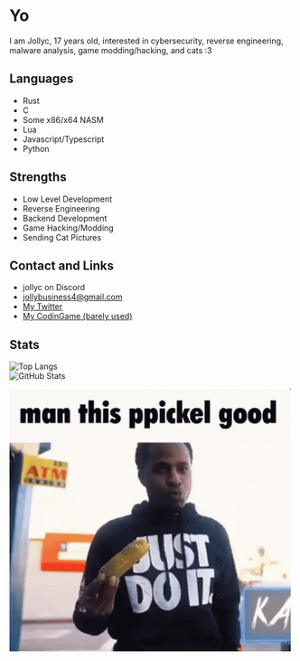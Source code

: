 
# Yo
I am Jollyc, 17 years old, interested in cybersecurity, reverse engineering, malware analysis, game modding/hacking, and cats :3

## Languages
- Rust
- C
- Some x86/x64 NASM
- Lua
- Javascript/Typescript
- Python

## Strengths
- Low Level Development
- Reverse Engineering
- Backend Development
- Game Hacking/Modding
- Sending Cat Pictures

## Contact and Links
- jollyc on Discord
- [jollybusiness4@gmail.com](mailto:jollybusiness4@gmail.com)
- [My Twitter](https://twitter.com/Jollycistaken)
- [My CodinGame (barely used)](https://www.codingame.com/profile/bb18a3d71f3e7bf67799122942135d383027255)

## Stats
![Top Langs](https://github-readme-stats-one-lake-41.vercel.app/api/top-langs/?username=Jollycistaken&count_private=true)  
![GitHub Stats](https://github-readme-stats-one-lake-41.vercel.app/api?username=Jollycistaken&count_private=true&show_icons=true&theme=dracula)

<img src="kasher-quon-ppickel.gif">
